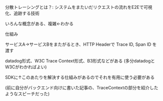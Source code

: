 分散トレーシングとは？: システムをまたいだリクエストの流れをE2Eで可視化、追跡する技術

いろんな概念がある、複雑←わかる

仕組み

サービスA→サービスBをまたがるとき、HTTP Headerで Trace ID, Span ID を渡す

datadog形式、W3C Trace Context形式、B3形式などがある
(多分datadogとW3Cがわかればよい)

SDKに↑このあたりを解決する仕組みがあるのでそれを有用に使う必要がある

(前に自分がバックエンド向けに書いた記事の、TraceContextの部分を紹介したようなスピーチだった)

